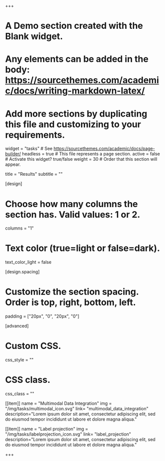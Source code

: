 +++
# A Demo section created with the Blank widget.
# Any elements can be added in the body: https://sourcethemes.com/academic/docs/writing-markdown-latex/
# Add more sections by duplicating this file and customizing to your requirements.

widget = "tasks"  # See https://sourcethemes.com/academic/docs/page-builder/
headless = true  # This file represents a page section.
active = false  # Activate this widget? true/false
weight = 30  # Order that this section will appear.

title = "Results"
subtitle = ""

[design]
  # Choose how many columns the section has. Valid values: 1 or 2.
  columns = "1"


  # Text color (true=light or false=dark).
  text_color_light = false

[design.spacing]
  # Customize the section spacing. Order is top, right, bottom, left.
  padding = ["20px", "0", "20px", "0"]

[advanced]
 # Custom CSS.
 css_style = ""

 # CSS class.
 css_class = ""

[[item]]
name = "Multimodal Data Integration"
img = "/img/tasks/multimodal_icon.svg"
link= "multimodal_data_integration"
description="Lorem ipsum dolor sit amet, consectetur adipiscing elit, sed do eiusmod tempor incididunt ut labore et dolore magna aliqua."

[[item]]
name = "Label projection"
img = "/img/tasks/labelprojection_icon.svg"
link= "label_projection"
description="Lorem ipsum dolor sit amet, consectetur adipiscing elit, sed do eiusmod tempor incididunt ut labore et dolore magna aliqua."

+++
